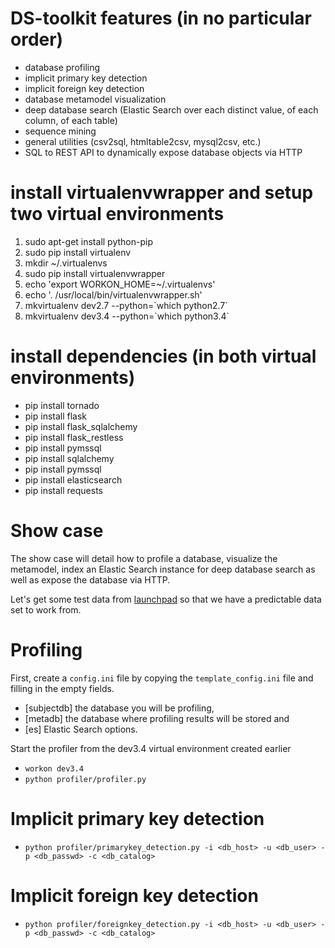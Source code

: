 # DS-toolkit features (in no particular order)
* database profiling
* implicit primary key detection
* implicit foreign key detection
* database metamodel visualization
* deep database search (Elastic Search over each distinct value, of each column, of each table)
* sequence mining
* general utilities (csv2sql, htmltable2csv, mysql2csv, etc.)
* SQL to REST API to dynamically expose database objects via HTTP

# install virtualenvwrapper and setup two virtual environments
1. sudo apt-get install python-pip
2. sudo pip install virtualenv
3. mkdir ~/.virtualenvs
4. sudo pip install virtualenvwrapper
5. echo 'export WORKON_HOME=~/.virtualenvs'
6. echo '. /usr/local/bin/virtualenvwrapper.sh'
7. mkvirtualenv dev2.7 --python=\`which python2.7\`
8. mkvirtualenv dev3.4 --python=\`which python3.4\`

# install dependencies (in both virtual environments)
* pip install tornado
* pip install flask
* pip install flask_sqlalchemy
* pip install flask_restless
* pip install pymssql
* pip install sqlalchemy
* pip install pymssql
* pip install elasticsearch
* pip install requests

# Show case
The show case will detail how to profile a database, visualize the metamodel, index an Elastic Search instance for deep database search as well as expose the database via HTTP.

Let's get some test data from [launchpad](https://launchpad.net/test-db/employees-db-1/1.0.6/+download/employees_db-full-1.0.6.tar.bz2) so that we have a predictable data set to work from.

# Profiling
First, create a `config.ini` file by copying the `template_config.ini` file and filling in the empty fields.
* [subjectdb] the database you will be profiling,
* [metadb] the database where profiling results will be stored and
* [es] Elastic Search options.

Start the profiler from the dev3.4 virtual environment created earlier
* `workon dev3.4`
* `python profiler/profiler.py`

# Implicit primary key detection
* `python profiler/primarykey_detection.py -i <db_host> -u <db_user> -p <db_passwd> -c <db_catalog>`

# Implicit foreign key detection
* `python profiler/foreignkey_detection.py -i <db_host> -u <db_user> -p <db_passwd> -c <db_catalog>`
